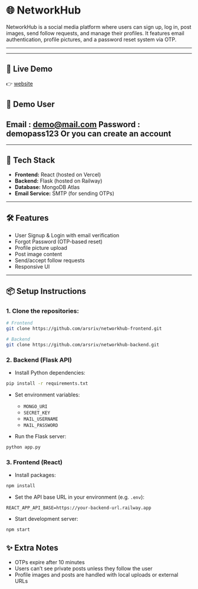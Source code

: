 # 🌐 NetworkHub

NetworkHub is a social media platform where users can sign up, log in, post images, send follow requests, and manage their profiles. It features email authentication, profile pictures, and a password reset system via OTP.

---


---

## 🔗 Live Demo

👉 [website](https://networkhub-frontend.vercel.app)  

## 👥 Demo User
 Email : demo@mail.com            Password : demopass123
Or you can create an account
---


---


## 🚀 Tech Stack

- **Frontend:** React (hosted on Vercel)
- **Backend:** Flask (hosted on Railway)
- **Database:** MongoDB Atlas
- **Email Service:** SMTP (for sending OTPs)

---

## 🛠️ Features

- User Signup & Login with email verification  
- Forgot Password (OTP-based reset)  
- Profile picture upload  
- Post image content  
- Send/accept follow requests  
- Responsive UI

---

## 📦 Setup Instructions

### 1. Clone the repositories:

```bash
# Frontend
git clone https://github.com/arsriv/networkhub-frontend.git

# Backend
git clone https://github.com/arsriv/networkhub-backend.git
```

### 2. Backend (Flask API)

- Install Python dependencies:

```bash
pip install -r requirements.txt
```

- Set environment variables:
  - `MONGO_URI`
  - `SECRET_KEY`
  - `MAIL_USERNAME`
  - `MAIL_PASSWORD`

- Run the Flask server:

```bash
python app.py
```

### 3. Frontend (React)

- Install packages:

```bash
npm install
```

- Set the API base URL in your environment (e.g. `.env`):

```env
REACT_APP_API_BASE=https://your-backend-url.railway.app
```

- Start development server:

```bash
npm start
```


## ✨ Extra Notes

- OTPs expire after 10 minutes
- Users can’t see private posts unless they follow the user
- Profile images and posts are handled with local uploads or external URLs
